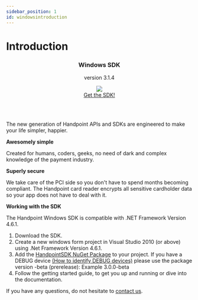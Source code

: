 ```yaml
---
sidebar_position: 1
id: windowsintroduction
---
```



# Introduction

<div class="card-demo" align='middle'  >
  <div class="card card-background" >
    <div class="card__header">
      <h3>Windows SDK</h3>
      <p>version 3.1.4</p>
    </div>
    <div class="card__body">
      <a href="https://www.nuget.org/packages/HandpointSDK/">
  <img src="https://handpoint.imgix.net/ballicons/small/macbook.png"/> 
</a>
    </div>
    <div class="card__footer">
      <a class="button button--primary" href="https://www.nuget.org/packages/HandpointSDK/" >Get the SDK!</a>
    </div>
  </div>
</div>

<br></br>

The new generation of Handpoint APIs and SDKs are engineered to make your life simpler, happier.

**Awesomely simple**

Created for humans, coders, geeks, no need of dark and complex knowledge of the payment industry.

**Superly secure**

We take care of the PCI side so you don't have to spend months becoming compliant.
The Handpoint card reader encrypts all sensitive cardholder data so your app does not have to deal with it.


**Working with the SDK**

The Handpoint Windows SDK is compatible with .NET Framework Version 4.6.1.

1. Download the SDK.
2. Create a new windows form project in Visual Studio 2010 (or above) using .Net Framework Version 4.6.1.
3. Add the [HandpointSDK NuGet Package](https://www.nuget.org/packages/HandpointSDK/) to your project.
If you have a DEBUG device [(How to identify DEBUG devices)](https://handpoint.atlassian.net/wiki/spaces/PD/pages/1578401793/How+to+Identify+Between+Development+and+Production+Terminals) please use the package version -beta (prerelease): Example 3.0.0-beta
4. Follow the getting started guide, to get you up and running or dive into the documentation.

If you have any questions, do not hesitate to [contact us](mailto:support@handpoint.com).



